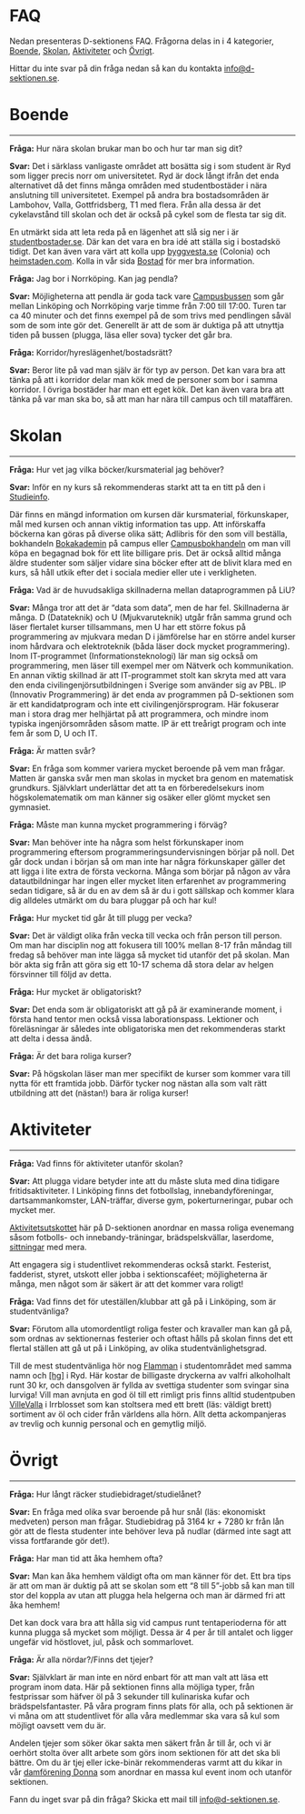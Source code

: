 FAQ
===

Nedan presenteras D-sektionens FAQ. Frågorna delas in i 4 kategorier, [Boende](#boende), [Skolan](#skolan), [Aktiviteter](#aktiviteter) och [Övrigt](#övrigt).

Hittar du inte svar på din fråga nedan så kan du kontakta [info@d-sektionen.se](mailto:info@d-sektionen.se).

# Boende
------

**Fråga:** Hur nära skolan brukar man bo och hur tar man sig dit?

**Svar:** Det i särklass vanligaste området att bosätta sig i som student är Ryd som ligger precis norr om universitetet. Ryd är dock långt ifrån det enda alternativet då det finns många områden med studentbostäder i nära anslutning till universitetet. Exempel på andra bra bostadsområden är Lambohov, Valla, Gottfridsberg, T1 med flera. Från alla dessa är det cykelavstånd till skolan och det är också på cykel som de flesta tar sig dit.

En utmärkt sida att leta reda på en lägenhet att slå sig ner i är [studentbostader.se](https://studentbostader.se). Där kan det vara en bra idé att ställa sig i bostadskö tidigt. Det kan även vara värt att kolla upp [byggvesta.se](https://byggvesta.se) (Colonia) och [heimstaden.com](https://heimstaden.com). Kolla in vår sida [Bostad](https://d-sektionen.se/sokande/bostad/) för mer bra information.

**Fråga:** Jag bor i Norrköping. Kan jag pendla?

**Svar:** Möjligheterna att pendla är goda tack vare [Campusbussen](https://insidan.liu.se/service/post-transport/campusbussen?l=sv) som går mellan Linköping och Norrköping varje timme från 7:00 till 17:00. Turen tar ca 40 minuter och det finns exempel på de som trivs med pendlingen såväl som de som inte gör det. Generellt är att de som är duktiga på att utnyttja tiden på bussen (plugga, läsa eller sova) tycker det går bra.

**Fråga:** Korridor/hyreslägenhet/bostadsrätt?

**Svar:** Beror lite på vad man själv är för typ av person. Det kan vara bra att tänka på att i korridor delar man kök med de personer som bor i samma korridor. I övriga bostäder har man ett eget kök. Det kan även vara bra att tänka på var man ska bo, så att man har nära till campus och till mataffären.

# Skolan
------

**Fråga:** Hur vet jag vilka böcker/kursmaterial jag behöver?

**Svar:** Inför en ny kurs så rekommenderas starkt att ta en titt på den i [Studieinfo](https://liu.se/studieinfo/).

Där finns en mängd information om kursen där kursmaterial, förkunskaper, mål med kursen och annan viktig information tas upp. Att införskaffa böckerna kan göras på diverse olika sätt; Adlibris för den som vill beställa, bokhandeln [Bokakademin](https://www.bokab.net/) på campus eller [Campusbokhandeln](https://campusbokhandeln.se/butiker/linkoping) om man vill köpa en begagnad bok för ett lite billigare pris. Det är också alltid många äldre studenter som säljer vidare sina böcker efter att de blivit klara med en kurs, så håll utkik efter det i sociala medier eller ute i verkligheten.

**Fråga:** Vad är de huvudsakliga skillnaderna mellan dataprogrammen på LiU?

**Svar:** Många tror att det är “data som data”, men de har fel. Skillnaderna är många. D (Datateknik) och U (Mjukvaruteknik) utgår från samma grund och läser flertalet kurser tillsammans, men U har ett större fokus på programmering av mjukvara medan D i jämförelse har en större andel kurser inom hårdvara och elektroteknik (båda läser dock mycket programmering). Inom IT-programmet (Informationsteknologi) lär man sig också om programmering, men läser till exempel mer om Nätverk och kommunikation. En annan viktig skillnad är att IT-programmet stolt kan skryta med att vara den enda civilingenjörsutbildningen i Sverige som använder sig av PBL. IP (Innovativ Programmering) är det enda av programmen på D-sektionen som är ett kandidatprogram och inte ett civilingenjörsprogram. Här fokuserar man i stora drag mer helhjärtat på att programmera, och mindre inom typiska ingenjörsområden såsom matte. IP är ett treårigt program och inte fem år som D, U och IT.

**Fråga:** Är matten svår?

**Svar:** En fråga som kommer variera mycket beroende på vem man frågar. Matten är ganska svår men man skolas in mycket bra genom en matematisk grundkurs. Självklart underlättar det att ta en förberedelsekurs inom högskolematematik om man känner sig osäker eller glömt mycket sen gymnasiet.

**Fråga:** Måste man kunna mycket programmering i förväg?

**Svar:** Man behöver inte ha några som helst förkunskaper inom programmering eftersom programmeringsundervisningen börjar på noll. Det går dock undan i början så om man inte har några förkunskaper gäller det att ligga i lite extra de första veckorna. Många som börjar på någon av våra datautbildningar har ingen eller mycket liten erfarenhet av programmering sedan tidigare, så är du en av dem så är du i gott sällskap och kommer klara dig alldeles utmärkt om du bara pluggar på och har kul!

**Fråga:** Hur mycket tid går åt till plugg per vecka?

**Svar:** Det är väldigt olika från vecka till vecka och från person till person. Om man har disciplin nog att fokusera till 100% mellan 8-17 från måndag till fredag så behöver man inte lägga så mycket tid utanför det på skolan. Man bör akta sig från att göra sig ett 10-17 schema då stora delar av helgen försvinner till följd av detta.

**Fråga:** Hur mycket är obligatoriskt?

**Svar:** Det enda som är obligatoriskt att gå på är examinerande moment, i första hand tentor men också vissa laborationspass. Lektioner och föreläsningar är således inte obligatoriska men det rekommenderas starkt att delta i dessa ändå.

**Fråga:** Är det bara roliga kurser?

**Svar:** På högskolan läser man mer specifikt de kurser som kommer vara till nytta för ett framtida jobb. Därför tycker nog nästan alla som valt rätt utbildning att det (nästan!) bara är roliga kurser!

# Aktiviteter
-----------

**Fråga:** Vad finns för aktiviteter utanför skolan?

**Svar:** Att plugga vidare betyder inte att du måste sluta med dina tidigare fritidsaktiviteter. I Linköping finns det fotbollslag, innebandyföreningar, dartsammankomster, LAN-träffar, diverse gym, pokerturneringar, pubar och mycket mer.

[Aktivitetsutskottet](https://d-sektionen.se/aktivitetsutskottet/) här på D-sektionen anordnar en massa roliga evenemang såsom fotbolls- och innebandy-träningar, brädspelskvällar, laserdome, [sittningar](https://sv.wikipedia.org/wiki/Sittning) med mera.

Att engagera sig i studentlivet rekommenderas också starkt. Festerist, fadderist, styret, utskott eller jobba i sektionscaféet; möjligheterna är många, men något som är säkert är att det kommer vara roligt!

**Fråga:** Vad finns det för uteställen/klubbar att gå på i Linköping, som är studentvänliga?

**Svar:** Förutom alla utomordentligt roliga fester och kravaller man kan gå på, som ordnas av sektionernas festerier och oftast hålls på skolan finns det ett flertal ställen att gå ut på i Linköping, av olika studentvänlighetsgrad.

Till de mest studentvänliga hör nog [Flamman](http://www.flamman.org/) i studentområdet med samma namn och [\[hg\]](http://hg.se/) i Ryd. Här kostar de billigaste dryckerna av valfri alkoholhalt runt 30 kr, och dansgolven är fyllda av svettiga studenter som svingar sina lurviga! Vill man avnjuta en god öl till ett rimligt pris finns alltid studentpuben [VilleValla](https://www.villevallapub.se/) i Irrblosset som kan stoltsera med ett brett (läs: väldigt brett) sortiment av öl och cider från världens alla hörn. Allt detta ackompanjeras av trevlig och kunnig personal och en gemytlig miljö.

# Övrigt
------

**Fråga:** Hur långt räcker studiebidraget/studielånet?

**Svar:** En fråga med olika svar beroende på hur snål (läs: ekonomiskt medveten) person man frågar. Studiebidrag på 3164 kr + 7280 kr från lån gör att de flesta studenter inte behöver leva på nudlar (därmed inte sagt att vissa fortfarande gör det!).

**Fråga:** Har man tid att åka hemhem ofta?

**Svar:** Man kan åka hemhem väldigt ofta om man känner för det. Ett bra tips är att om man är duktig på att se skolan som ett “8 till 5”-jobb så kan man till stor del koppla av utan att plugga hela helgerna och man är därmed fri att åka hemhem!

Det kan dock vara bra att hålla sig vid campus runt tentaperioderna för att kunna plugga så mycket som möjligt. Dessa är 4 per år till antalet och ligger ungefär vid höstlovet, jul, påsk och sommarlovet.

**Fråga:** Är alla nördar?/Finns det tjejer?

**Svar:** Självklart är man inte en nörd enbart för att man valt att läsa ett program inom data. Här på sektionen finns alla möjliga typer, från festprissar som häfver öl på 3 sekunder till kulinariska kufar och brädspelsfantaster. På våra program finns plats för alla, och på sektionen är vi måna om att studentlivet för alla våra medlemmar ska vara så kul som möjligt oavsett vem du är.

Andelen tjejer som söker ökar sakta men säkert från år till år, och vi är oerhört stolta över allt arbete som görs inom sektionen för att det ska bli bättre. Om du är tjej eller icke-binär rekommenderas varmt att du kikar in vår [damförening Donna](https://d-sektionen.se/donna/) som anordnar en massa kul event inom och utanför sektionen.

Fann du inget svar på din fråga? Skicka ett mail till [info@d-sektionen.se](mailto:info@d-sektionen.se).